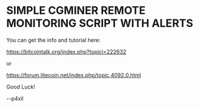 SIMPLE CGMINER REMOTE MONITORING SCRIPT WITH ALERTS
===================================================

You can get the info and tutorial here:

https://bitcointalk.org/index.php?topici=222632

or

https://forum.litecoin.net/index.php/topic,4092.0.html


Good Luck!

--p4xil
